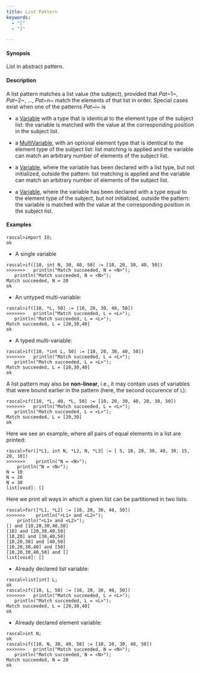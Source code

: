 ```yaml
---
title: List Pattern
keywords:
  - "["
  - "]"

---
```


#### Synopsis

List in abstract pattern.

#### Description

A list pattern matches a list value (the subject), provided that _Pat_~1~, _Pat_~2~, ..., _Pat_~n~ match the elements of that list in order. 
Special cases exist when one of the patterns _Pat_~i~ is

*  a [Variable](../../../Rascal/Patterns/Variable) with a type that is identical to the element type of the subject list: the variable is matched with the value at the corresponding position in the subject list.

*  a [MultiVariable](../../../Rascal/Patterns/MultiVariable), with an optional element type that is identical to the element type of the subject list: list matching is applied and the variable can match an arbitrary number of elements of the subject list.

*  a [Variable](../../../Rascal/Patterns/Variable), where the variable has been declared with a list type, but not initialized, outside the pattern: list matching is applied and the variable can match an arbitrary number of elements of the subject list.

*  a [Variable](../../../Rascal/Patterns/Variable), where the variable has been declared with a type equal to the element type of the subject, but not initialized, outside the pattern: the variable is matched with the value at the corresponding position in the subject list.

#### Examples

```rascal-shell 
rascal>import IO;
ok
```

* A single variable

```rascal-shell ,continue
rascal>if([10, int N, 30, 40, 50] := [10, 20, 30, 40, 50])
>>>>>>>   println("Match succeeded, N = <N>");
   println("Match succeeded, N = <N>");
Match succeeded, N = 20
ok
```

* An untyped multi-variable:

```rascal-shell ,continue
rascal>if([10, *L, 50] := [10, 20, 30, 40, 50])
>>>>>>>   println("Match succeeded, L = <L>");
   println("Match succeeded, L = <L>");
Match succeeded, L = [20,30,40]
ok
```

* A typed multi-variable:

```rascal-shell ,continue
rascal>if([10, *int L, 50] := [10, 20, 30, 40, 50])
>>>>>>>   println("Match succeeded, L = <L>");
   println("Match succeeded, L = <L>");
Match succeeded, L = [20,30,40]
ok
```

A list pattern may also be __non-linear__, i.e., it may contain uses of variables that were bound earlier in the pattern
(here, the second occurence of `L`):

```rascal-shell ,continue
rascal>if([10, *L, 40, *L, 50] := [10, 20, 30, 40, 20, 30, 50])
>>>>>>>   println("Match succeeded, L = <L>");
   println("Match succeeded, L = <L>");
Match succeeded, L = [20,30]
ok
```
Here we see an example, where all pairs of equal elements in a list are printed:

```rascal-shell ,continue
rascal>for([*L1, int N, *L2, N, *L3] := [ 5, 10, 20, 30, 40, 30, 15, 20, 10])
>>>>>>>    println("N = <N>");
    println("N = <N>");
N = 10
N = 20
N = 30
list[void]: []
```
Here we print all ways in which a given list can be partitioned in two lists:

```rascal-shell ,continue
rascal>for([*L1, *L2] := [10, 20, 30, 40, 50]) 
>>>>>>>    println("<L1> and <L2>");
    println("<L1> and <L2>");
[] and [10,20,30,40,50]
[10] and [20,30,40,50]
[10,20] and [30,40,50]
[10,20,30] and [40,50]
[10,20,30,40] and [50]
[10,20,30,40,50] and []
list[void]: []
```

* Already declared list variable:

```rascal-shell ,continue
rascal>list[int] L;
ok
rascal>if([10, L, 50] := [10, 20, 30, 40, 50])
>>>>>>>   println("Match succeeded, L = <L>");
   println("Match succeeded, L = <L>");
Match succeeded, L = [20,30,40]
ok
```

* Already declared element variable:

```rascal-shell ,continue
rascal>int N;
ok
rascal>if([10, N, 30, 40, 50] := [10, 20, 30, 40, 50])
>>>>>>>   println("Match succeeded, N = <N>");
   println("Match succeeded, N = <N>");
Match succeeded, N = 20
ok
```

